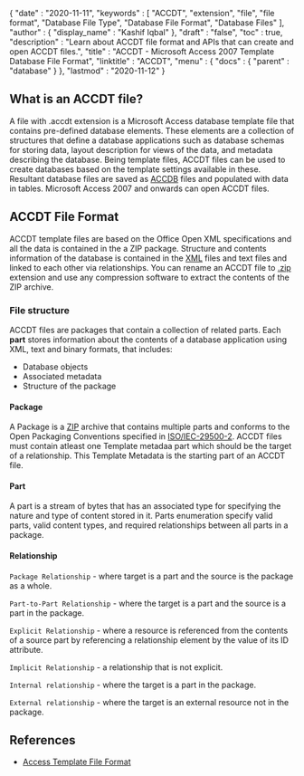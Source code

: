 {
  "date" : "2020-11-11",
  "keywords" : [ "ACCDT", "extension", "file", "file format", "Database File Type", "Database File Format", "Database Files" ],
  "author" : {
    "display_name" : "Kashif Iqbal"
  },
  "draft" : "false",
  "toc" : true,
  "description" : "Learn about ACCDT file format and APIs that can create and open ACCDT files.",
  "title" : "ACCDT - Microsoft Access 2007 Template Database File Format",
  "linktitle" : "ACCDT",
  "menu" : {
    "docs" : {
      "parent" : "database"
    }
  },
  "lastmod" : "2020-11-12"
}

## What is an ACCDT file?

A file with .accdt extension is a Microsoft Access database template file that contains pre-defined database elements. These elements are a collection of structures that define a database applications such as database schemas for storing data, layout description for views of the data, and metadata describing the database. Being template files, ACCDT files can be used to create databases based on the template settings available in these. Resultant database files are saved as [ACCDB](/database/accdb/) files and populated with data in tables. Microsoft Access 2007 and onwards can open ACCDT files.

## ACCDT File Format

ACCDT template files are based on the Office Open XML specifications and all the data is contained in the a ZIP package. Structure and contents information of the database is contained in the [XML](/web/xml/) files and text files and linked to each other via relationships. You can rename an ACCDT file to [.zip](/compression/zip/) extension and use any compression software to extract the contents of the ZIP archive.

### File structure

ACCDT files are packages that contain a collection of related parts. Each **part** stores information about the contents of a database application using XML, text and binary formats, that includes:

 * Database objects
 * Associated metadata
 * Structure of the package

#### Package

A Package is a [ZIP](/compression/zip/) archive that contains multiple parts and conforms to the Open Packaging Conventions specified in [ISO/IEC-29500-2](https://www.iso.org/standard/51459.html). ACCDT files must contain atleast one Template metadaa part which should be the target of a relationship. This Template Metadata is the starting part of an ACCDT file.

#### Part

A part is a stream of bytes that has an associated type for specifying the nature and type of content stored in it. Parts enumeration specify valid parts, valid content types, and required relationships between all parts in a package.

#### Relationship

`Package Relationship` - where target is a part and the source is the package as a whole.

`Part-to-Part Relationship` - where the target is a part and the source is a part in the package.

`Explicit Relationship` - where a resource is referenced from the contents of a source part by referencing a relationship element by the value of its ID attribute.

`Implicit Relationship` - a relationship that is not explicit.

`Internal relationship` - where the target is a part in the package.

`External relationship` - where the target is an external resource not in the package.

## References ##

* [Access Template File Format](https://learn.microsoft.com/en-us/openspecs/sharepoint_protocols/ms-accdt/0a4a68d7-7a85-4a27-ad74-730db57862d7)
